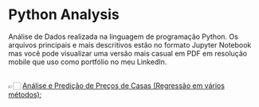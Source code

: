 # Python Analysis
<p>Análise de Dados realizada na linguagem de programação Python. Os arquivos principais e mais descritivos estão no formato Jupyter Notebook mas você pode visualizar uma versão mais casual em PDF em resolução mobile que uso como portfólio no meu LinkedIn.</p>
<br>
👉🏻 <a href="https://github.com/Rebeque/Python-Analysis/blob/main/Pre%C3%A7o%20de%20Casas%20-%20T%C3%A9cnicas%20de%20Regress%C3%A3o%20Avan%C3%A7adas%20-%20Kaggle.ipynb">Análise e Predição de Preços de Casas (Regressão em vários métodos)</a>;

